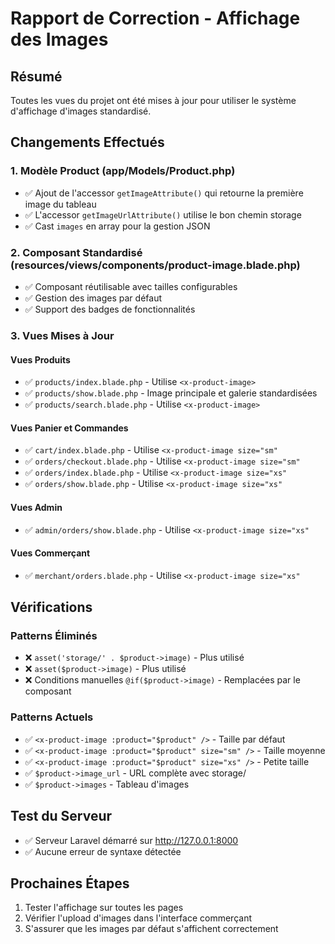 # Rapport de Correction - Affichage des Images

## Résumé
Toutes les vues du projet ont été mises à jour pour utiliser le système d'affichage d'images standardisé.

## Changements Effectués

### 1. Modèle Product (app/Models/Product.php)
- ✅ Ajout de l'accessor `getImageAttribute()` qui retourne la première image du tableau
- ✅ L'accessor `getImageUrlAttribute()` utilise le bon chemin storage
- ✅ Cast `images` en array pour la gestion JSON

### 2. Composant Standardisé (resources/views/components/product-image.blade.php)
- ✅ Composant réutilisable avec tailles configurables
- ✅ Gestion des images par défaut
- ✅ Support des badges de fonctionnalités

### 3. Vues Mises à Jour

#### Vues Produits
- ✅ `products/index.blade.php` - Utilise `<x-product-image>`
- ✅ `products/show.blade.php` - Image principale et galerie standardisées
- ✅ `products/search.blade.php` - Utilise `<x-product-image>`

#### Vues Panier et Commandes
- ✅ `cart/index.blade.php` - Utilise `<x-product-image size="sm"`
- ✅ `orders/checkout.blade.php` - Utilise `<x-product-image size="sm"`
- ✅ `orders/index.blade.php` - Utilise `<x-product-image size="xs"`
- ✅ `orders/show.blade.php` - Utilise `<x-product-image size="xs"`

#### Vues Admin
- ✅ `admin/orders/show.blade.php` - Utilise `<x-product-image size="xs"`

#### Vues Commerçant
- ✅ `merchant/orders.blade.php` - Utilise `<x-product-image size="xs"`

## Vérifications

### Patterns Éliminés
- ❌ `asset('storage/' . $product->image)` - Plus utilisé
- ❌ `asset($product->image)` - Plus utilisé
- ❌ Conditions manuelles `@if($product->image)` - Remplacées par le composant

### Patterns Actuels
- ✅ `<x-product-image :product="$product" />` - Taille par défaut
- ✅ `<x-product-image :product="$product" size="sm" />` - Taille moyenne
- ✅ `<x-product-image :product="$product" size="xs" />` - Petite taille
- ✅ `$product->image_url` - URL complète avec storage/
- ✅ `$product->images` - Tableau d'images

## Test du Serveur
- ✅ Serveur Laravel démarré sur http://127.0.0.1:8000
- ✅ Aucune erreur de syntaxe détectée

## Prochaines Étapes
1. Tester l'affichage sur toutes les pages
2. Vérifier l'upload d'images dans l'interface commerçant
3. S'assurer que les images par défaut s'affichent correctement
